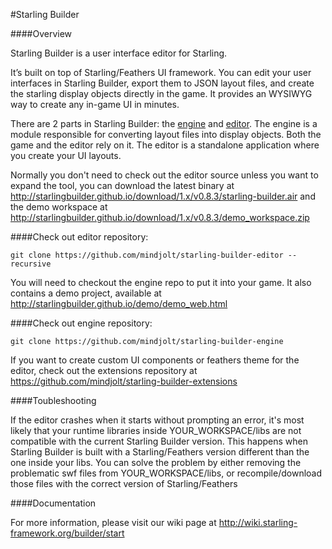 #Starling Builder

####Overview

Starling Builder is a user interface editor for Starling.

It’s built on top of Starling/Feathers UI framework. You can edit your user interfaces in Starling Builder, export them to JSON layout files, and create the starling display objects directly in the game. It provides an WYSIWYG way to create any in-game UI in minutes.

There are 2 parts in Starling Builder: the [engine](https://github.com/mindjolt/starling-builder-engine) and [editor](https://github.com/mindjolt/starling-builder-editor). The engine is a module responsible for converting layout files into display objects. Both the game and the editor rely on it. The editor is a standalone application where you create your UI layouts.

Normally you don't need to check out the editor source unless you want to expand the tool,
you can download the latest binary at http://starlingbuilder.github.io/download/1.x/v0.8.3/starling-builder.air
and the demo workspace at http://starlingbuilder.github.io/download/1.x/v0.8.3/demo_workspace.zip

####Check out editor repository:
```
git clone https://github.com/mindjolt/starling-builder-editor --recursive
```


You will need to checkout the engine repo to put it into your game. It also contains a demo project, available at http://starlingbuilder.github.io/demo/demo_web.html

####Check out engine repository:
```
git clone https://github.com/mindjolt/starling-builder-engine
```

If you want to create custom UI components or feathers theme for the editor, check out the extensions repository at https://github.com/mindjolt/starling-builder-extensions

####Toubleshooting

If the editor crashes when it starts without prompting an error, it's most likely that your runtime libraries inside YOUR_WORKSPACE/libs are not compatible with the current Starling Builder version.
This happens when Starling Builder is built with a Starling/Feathers version different than the one inside your libs. You can solve the problem by either removing the problematic swf files from YOUR_WORKSPACE/libs, or recompile/download those files with the correct version of Starling/Feathers


####Documentation

For more information, please visit our wiki page at http://wiki.starling-framework.org/builder/start






